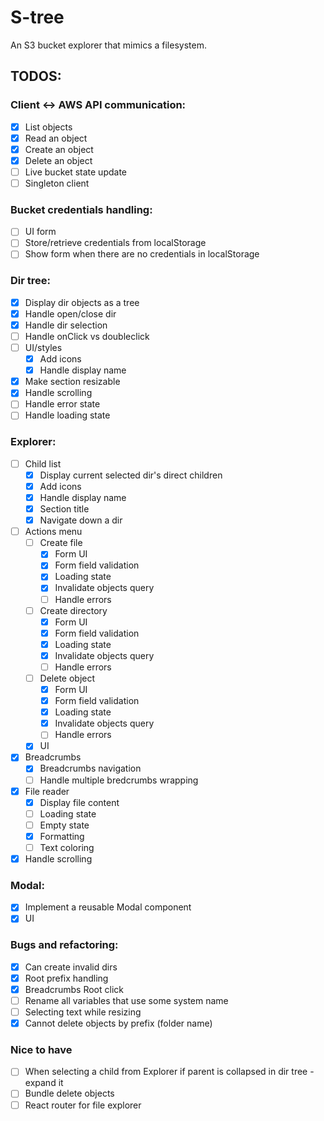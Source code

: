 # S-tree

An S3 bucket explorer that mimics a filesystem.

## TODOS:

### Client <-> AWS API communication:

- [x] List objects
- [x] Read an object
- [x] Create an object
- [x] Delete an object
- [ ] Live bucket state update
- [ ] Singleton client

### Bucket credentials handling:

- [ ] UI form
- [ ] Store/retrieve credentials from localStorage
- [ ] Show form when there are no credentials in localStorage

### Dir tree:

- [x] Display dir objects as a tree
- [x] Handle open/close dir
- [x] Handle dir selection
- [ ] Handle onClick vs doubleclick
- [ ] UI/styles
    - [x] Add icons
    - [x] Handle display name
- [x] Make section resizable
- [x] Handle scrolling
- [ ] Handle error state
- [ ] Handle loading state

### Explorer:

- [ ] Child list
    - [x] Display current selected dir's direct children
    - [x] Add icons
    - [x] Handle display name
    - [x] Section title
    - [x] Navigate down a dir
- [ ] Actions menu
    - [ ] Create file
        -   [x] Form UI
        -   [x] Form field validation
        -   [x] Loading state
        -   [x] Invalidate objects query
        -   [ ] Handle errors
    - [ ] Create directory
        -   [x] Form UI
        -   [x] Form field validation
        -   [x] Loading state
        -   [x] Invalidate objects query
        -   [ ] Handle errors
    - [ ] Delete object
        -   [x] Form UI
        -   [x] Form field validation
        -   [x] Loading state
        -   [x] Invalidate objects query
        -   [ ] Handle errors
    - [x] UI
- [x] Breadcrumbs
    - [x] Breadcrumbs navigation
    - [ ] Handle multiple bredcrumbs wrapping
- [x] File reader
    - [x] Display file content
    - [ ] Loading state
    - [ ] Empty state
    - [x] Formatting
    - [ ] Text coloring
- [x] Handle scrolling

### Modal: 
- [x] Implement a reusable Modal component
- [x] UI

### Bugs and refactoring:

- [x] Can create invalid dirs
- [x] Root prefix handling
- [x] Breadcrumbs Root click
- [ ] Rename all variables that use some system name
- [ ] Selecting text while resizing
- [x] Cannot delete objects by prefix (folder name)

### Nice to have
- [ ] When selecting a child from Explorer if parent is collapsed in dir tree - expand it
- [ ] Bundle delete objects
- [ ] React router for file explorer
